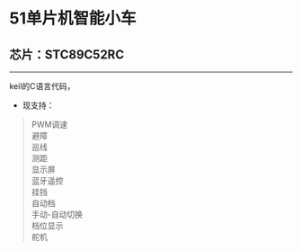 # 51单片机智能小车
## 芯片：__STC89C52RC__
---
keil的C语言代码，
* 现支持：
> PWM调速  
> 避障  
> 巡线  
> 测距  
> 显示屏  
> 蓝牙遥控  
> 挂挡  
> 自动档  
> 手动-自动切换  
> 档位显示  
> 舵机  
